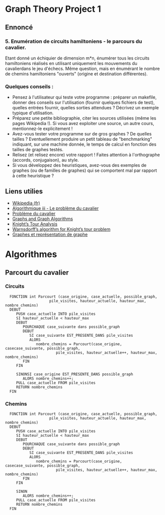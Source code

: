# Graph Theory Project 1

## Ennoncé

### 5. Enumération de circuits hamiltoniens - le parcours du cavalier. 
Etant donné un échiquier de dimension m*n, énumérer tous les circuits hamiltoniens réalisés en utilisant uniquement les mouvements du cavalierdans le jeu d'échecs. Même question, mais en énumérant le nombre de chemins hamiltoniens "ouverts" (origine et destination différentes).

### Quelques conseils :
- Pensez à l'utilisateur qui teste votre programme : préparer un makefile,
donner des conseils sur l'utilisation (fournir quelques fichiers de test),
quelles entrées fournir, quelles sorties attendues ? Décrivez un exemple
typique d'utilisation.
- Préparez une petite bibliographie, citer les sources utilisées (même les
pages Wikipedia !). Si vous avez exploiter une source, un autre cours,
mentionnez-le explicitement !
- Avez-vous tester votre programme sur de gros graphes ? De quelles
tailles ? Eventuellement produire un petit tableau de "benchmarking"
indiquant, sur une machine donnée, le temps de calcul en fonction des
tailles de graphes testés.
- Relisez (et relisez encore) votre rapport ! Faites attention à l'orthographe
(accords, conjugaison), au style.
- Si vous développez des heuristiques, avez-vous des exemples de graphes
(ou de familles de graphes) qui se comportent mal par rapport à cette
heuristique ?

## Liens utilies

* [Wikipedia (fr)](https://fr.wikipedia.org/wiki/Probl%C3%A8me_du_cavalier)
* [Algorithmique iii - Le problème du cavalier](http://zanotti.univ-tln.fr/ALGO/I51/Cavalier.html)
* [Problème du cavalier](http://bayledes.free.fr/carres_magiques/Cavaliers.html)
* [Graphs and Graph Algorithms](http://interactivepython.org/runestone/static/pythonds/Graphs/toctree.html)
* [Knight’s Tour Analysis](http://interactivepython.org/runestone/static/pythonds/Graphs/KnightsTourAnalysis.html)
* [Warnsdorff’s algorithm for Knight’s tour problem](http://www.geeksforgeeks.org/warnsdorffs-algorithm-knights-tour-problem/)
* [Graphes et représentation de graphe](https://zestedesavoir.com/tutoriels/681/a-la-decouverte-des-algorithmes-de-graphe/727_bases-de-la-theorie-des-graphes/3352_graphes-et-representation-de-graphe/)

# Algorithmes
## Parcourt du cavalier
### Circuits
      FONCTION int Parcourt (case_origine, case_actuelle, possible_graph, 
                        pile_visites, hauteur_actuelle, hauteur_max, nombre_chemins)
      DEBUT
         PUSH case_actuelle INTO pile_visites 
         SI hauteur_actuelle < hauteur_max
         DEBUT
            POURCHAQUE case_suivante dans possible_graph
            DEBUT
               SI case_suivante EST_PRESENTE_DANS pile_visites
               ALORS
                  nombre_chemins = Parcourt(case_origine, casecase_suivante, possible_graph, 
                           pile_visites, hauteur_actuelle++, hauteur_max, nombre_chemins)
            FIN
         FIN
         
         SINONSI case_origine EST_PRESENTE_DANS possible_graph
            ALORS nombre_chemins++;
         PULL case_actuelle FROM pile_visites
         RETURN nombre_chemins
      FIN
      
 ### Chemins
 
      FONCTION int Parcourt (case_origine, case_actuelle, possible_graph, 
                        pile_visites, hauteur_actuelle, hauteur_max, nombre_chemins)
      DEBUT
         PUSH case_actuelle INTO pile_visites 
         SI hauteur_actuelle < hauteur_max
         DEBUT
            POURCHAQUE case_suivante dans possible_graph
            DEBUT
               SI case_suivante EST_PRESENTE_DANS pile_visites
               ALORS
                  nombre_chemins = Parcourt(case_origine, casecase_suivante, possible_graph, 
                           pile_visites, hauteur_actuelle++, hauteur_max, nombre_chemins)
            FIN
         FIN
         
         SINON
            ALORS nombre_chemins++;
         PULL case_actuelle FROM pile_visites
         RETURN nombre_chemins
      FIN
